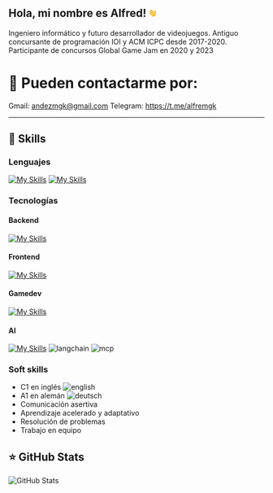 ## Hola, mi nombre es Alfred! ![wave](https://raw.githubusercontent.com/Readme-Workflows/Readme-Icons/main/icons/gifs/wave.gif)


Ingeniero informático y futuro desarrollador de videojuegos. Antiguo concursante de programación IOI y ACM ICPC desde 2017-2020. Participante de concursos Global Game Jam en 2020 y 2023

# 💬 Pueden contactarme por: 
Gmail: andezmgk@gmail.com
Telegram: https://t.me/alfremgk

---

## 🚀 Skills

### Lenguajes
[![My Skills](https://skillicons.dev/icons?i=html,css)](https://skillicons.dev)
[![My Skills](https://skillicons.dev/icons?i=js,c,cpp,cs,java,python,dart,php)](https://skillicons.dev)

### Tecnologías
#### Backend
[![My Skills](https://skillicons.dev/icons?i=django,fastapi,express,laravel)](https://skillicons.dev)
#### Frontend
[![My Skills](https://skillicons.dev/icons?i=react,next,flutter,htmx)](https://skillicons.dev)
#### Gamedev
[![My Skills](https://skillicons.dev/icons?i=godot,unity,gamemakerstudio)](https://skillicons.dev)
#### AI
[![My Skills](https://skillicons.dev/icons?i=sklearn,tensorflow)](https://skillicons.dev)
<img width="48" height="48" alt="langchain" src="https://github.com/user-attachments/assets/3cf655a6-5844-4b73-b318-70d1da83ba26" />
<img width="48" height="48" alt="mcp" src="https://github.com/user-attachments/assets/cf2321b9-1826-49db-b115-036f97889537" />




### Soft skills

* C1 en inglés <img width="24" height="24" alt="english" src="https://github.com/user-attachments/assets/5b776ae5-aa77-46b0-8a7d-73a67199e3de" />
* A1 en alemán <img width="24" height="24" alt="deutsch" src="https://github.com/user-attachments/assets/6ed6ad49-f611-407e-8e2f-8c38efcd5a3e" />
* Comunicación asertiva
* Aprendizaje acelerado y adaptativo
* Resolución de problemas
* Trabajo en equipo

## ⭐ GitHub Stats

![GitHub Stats](https://github-readme-stats.vercel.app/api?username=RedAlf121&show_icons=true)
